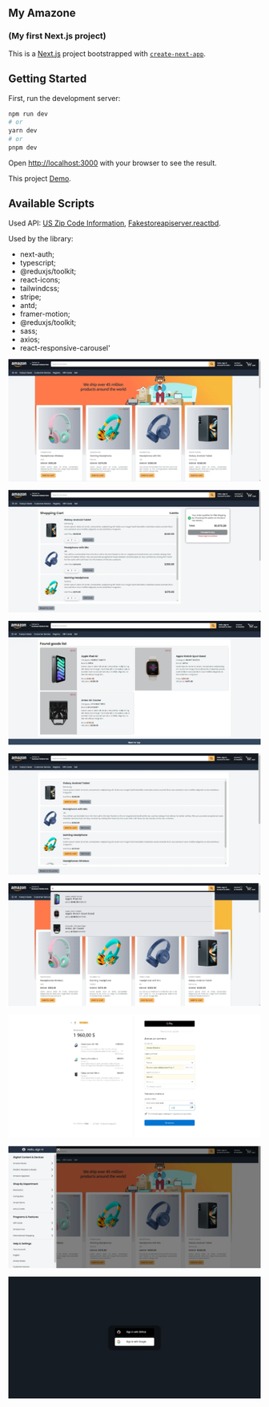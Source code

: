 ## My Amazone
### (My first Next.js project)

This is a [Next.js](https://nextjs.org/) project bootstrapped with [`create-next-app`](https://github.com/vercel/next.js/tree/canary/packages/create-next-app).

## Getting Started

First, run the development server:

```bash
npm run dev
# or
yarn dev
# or
pnpm dev
```

Open [http://localhost:3000](http://localhost:3000) with your browser to see the result.


This project [Demo](https://master--comfy-lily-1196c6.netlify.app/).

## Available Scripts

Used API: [US Zip Code Information](https://rapidapi.com/dkr73/api/us-zip-code-information),  [Fakestoreapiserver.reactbd](https://fakestoreapiserver.reactbd.com/tech).


Used by the library:

- next-auth;
- typescript;
- @reduxjs/toolkit;
- react-icons;
- tailwindcss;
- stripe;
- antd;
- framer-motion;
- @reduxjs/toolkit;
- sass;
- axios;
- react-responsive-carousel'



![image](src/assets/images/screens/main.webp)

![image](src/assets/images/screens/cart.webp)

![image](src/assets/images/screens/searchpage.webp)

![image](src/assets/images/screens/fav.webp)

![image](src/assets/images/screens/autocomplete.webp)

![image](src/assets/images/screens/payment.webp)

![image](src/assets/images/screens/sidemenu.webp)

![image](src/assets/images/screens/auth.webp)
